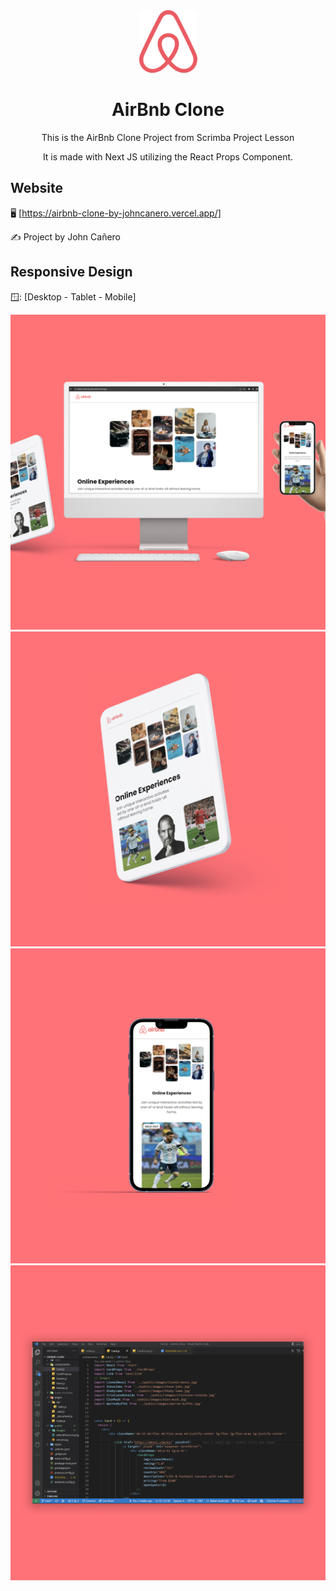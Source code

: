 <!-- markdownlint-configure-file {
  "MD013": {
    "code_blocks": false,
    "tables": false
  },
  "MD033": false,
  "MD041": false
} -->

<div align="center">
  <a href="https://airbnb-clone-by-johncanero.vercel.app/" target="_blank">
    <img alt="airbnb-clone" height="100" src="./public/airbnbFavicon.png"/>
  </a>
</div>

<div align="center">

# AirBnb Clone

This is the AirBnb Clone Project from Scrimba Project Lesson

It is made with Next JS utilizing the React Props Component.

</div>

## Website

🖥️ [https://airbnb-clone-by-johncanero.vercel.app/]

✍️ Project by John Cañero

## Responsive Design

🪟: [Desktop - Tablet - Mobile]

![Desktop View - AirBnb Clone](./public/images/responsive/desktopView.jpg)
![Tablet View - AirBnb Clone](./public/images/responsive/tabletView.jpg)
![Mobile View - AirBnb Clone](./public/images/responsive/mobileView.jpg)
![Code View - AirBnb Clone](./public/images/responsive/codeView.jpg)
